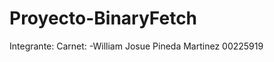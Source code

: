 # Proyecto-BinaryFetch

Integrante:                       Carnet:
-William Josue Pineda Martinez    00225919
